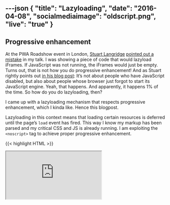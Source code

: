 ---json
{
  "title": "Lazyloading",
  "date": "2016-04-08",
  "socialmediaimage": "oldscript.png",
  "live": "true"
}
---
## Progressive enhancement
At the PWA Roadshow event in London, [Stuart Langridge][Stuart Langridge] [pointed out a mistake][@sil tweet] in my talk. I was showing a piece of code that would lazyload iFrames. If JavaScript was not running, the iFrames would just be empty. Turns out, that is not how you do progressive enhancement!  And as Stuart rightly points out [in his blog post][@sil blog post]: It’s not about people who have JavaScript disabled, but also about people whose browser just forgot to start its JavaScript engine. Yeah, that happens. And apparently, it happens 1% of the time. So how do you do lazyloading, then?

<!--more-->

I came up with a lazyloading mechanism that respects progressive enhancement, which I kinda like. Hence this blogpost.

Lazyloading in this context means that loading certain resources is deferred until the page’s `load` event has fired. This way I know my markup has been parsed and my critical CSS and JS is already running. I am exploiting the `<noscript>` tag to achieve proper progressive enhancement.

{{< highlight HTML >}}
<head>
    <!-- ... -->
    <noscript class="lazyload">
        <link
            rel="stylesheet"
            href="/styles/things.css">
    </noscript>
    <!-- ... -->
</head>
<body>
    <noscript class="lazyload">
        <iframe
            src="https://youtube.com/...">
    </noscript>
</body>
{{< /highlight >}}

`<noscript>` tags will be skipped and end up being invisible and ignored if the browser’s JavaScript engine is running. If the browser does not run JavaScript (whatever the reason), the contents of the tags will be evaluated by the parser. So we have the “no JavaScript scenario” covered.

## The script
The script will progressively enhance the website, if JavaScript *is* enabled. It will query for all `<noscript>` tags that have the `lazyload` class, put their contents through the HTML parser by using `innerHTML` and append the resulting DOM nodes directly before the corresponding `<noscript>` tag.

{{< highlight JS >}}
document.addEventListener('load', _ => {
    const lazyloads =
        document.querySelectorAll('noscript.lazyload');
    // This container is the HTML parser
    const container = document.createElement('div');
    Array.from(lazyloads).forEach(lazyload => {
        const parent = lazyload.parentNode;
        container.innerHTML = lazyload.textContent;
        Array.from(container.children)
            .forEach(n =>
                parent.insertBefore(n, lazyload)
            );
    });
});
{{< /highlight >}}

I like it! If you don’t, let me know why.

[Stuart Langridge]: https://twitter.com/sil
[@sil blog post]: http://www.kryogenix.org/code/browser/why-availability/
[@sil tweet]: https://twitter.com/sil/status/710479150662950912
